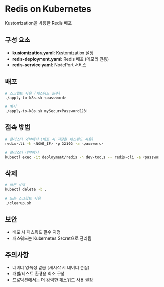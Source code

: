 # Redis on Kubernetes

Kustomization을 사용한 Redis 배포

## 구성 요소

- **kustomization.yaml**: Kustomization 설정
- **redis-deployment.yaml**: Redis 배포 (메모리 전용)
- **redis-service.yaml**: NodePort 서비스

## 배포

```bash
# 스크립트 사용 (패스워드 필수)
./apply-to-k8s.sh <password>

# 예시
./apply-to-k8s.sh mySecurePassword123!
```

## 접속 방법

```bash
# 클러스터 외부에서 (배포 시 지정한 패스워드 사용)
redis-cli -h <NODE_IP> -p 32103 -a <password>

# 클러스터 내부에서  
kubectl exec -it deployment/redis -n dev-tools -- redis-cli -a <password>
```

## 삭제

```bash
# 빠른 삭제
kubectl delete -k .

# 또는 스크립트 사용
./cleanup.sh
```

## 보안

- 배포 시 패스워드 필수 지정
- 패스워드는 Kubernetes Secret으로 관리됨

## 주의사항

- 데이터 영속성 없음 (재시작 시 데이터 손실)
- 개발/테스트 환경용 최소 구성
- 프로덕션에서는 더 강력한 패스워드 사용 권장